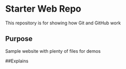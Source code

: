 # Starter Web Repo

This repository is for showing how Git and GitHub work

## Purpose

Sample website with plenty of files for demos

##Explains
